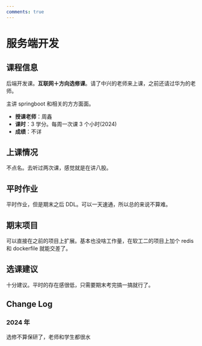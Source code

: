 ```yaml
---
comments: true
---
```


# 服务端开发

## 课程信息

后端开发课。**互联网＋方向选修课**。请了中兴的老师来上课，之前还请过华为的老师。

主讲 springboot 和相关的方方面面。

- **授课老师**：周鑫
- **课时**：3 学分。每周一次课 3 个小时(2024)
- **成绩**：不详

## 上课情况

不点名。去听过两次课，感觉就是在讲八股。

## 平时作业

平时作业，但是期末之后 DDL。可以一天速通，所以总的来说不算难。

## 期末项目

可以直接在之前的项目上扩展。基本也没啥工作量，在软工二的项目上加个 redis 和 dockerfile 就能交差了。

## 选课建议

十分建议。平时的存在感很低，只需要期末考完搞一搞就行了。

## Change Log

### 2024 年

选修不算保研了，老师和学生都很水